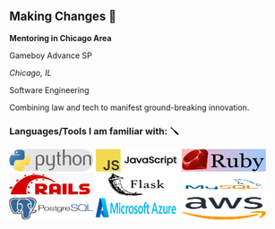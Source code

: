 ## Making Changes 👋
**Mentoring in Chicago Area**

Gameboy Advance SP

*Chicago, IL*

Software Engineering

Combining law and tech to manifest ground-breaking innovation. 

### Languages/Tools I am familiar with: 🪛
<img src="/python.png" style="width:150px; height: 40px; border-radius: 20px"> <img src="/javascript.png" style="width:150px; height: 40px;">
<img src="/ruby.png" style="width:150px; height: 40px;"> <img src="/rails.png" style="width:150px; height: 40px;">
<img src="/flask.png" style="width:150px; height: 40px;"> <img src="/mysql.png" style="width:150px; height: 40px;">
<img src="/postgresql.png" style="width:150px; height: 40px;"> <img src="/azure.png" style="width:150px; height: 40px;">
<img src="/aws.png" style="width:150px; height: 40px;">
<!--
**BlueUnderBoy/BlueUnderBoy** is a ✨ _special_ ✨ repository because its `README.md` (this file) appears on your GitHub profile.

Here are some ideas to get you started:

- 🔭 I’m currently working on ...
- 🌱 I’m currently learning ...
- 👯 I’m looking to collaborate on ...
- 🤔 I’m looking for help with ...
- 💬 Ask me about ...
- 📫 How to reach me: ...
- 😄 Pronouns: ...
- ⚡ Fun fact: ...
-->
